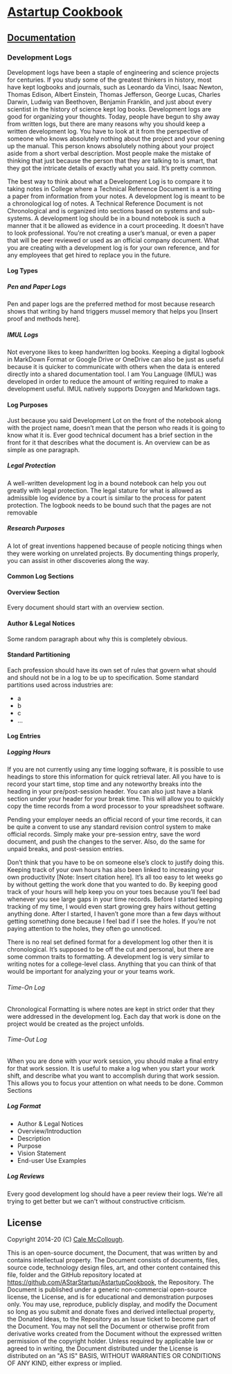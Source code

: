 # [Astartup Cookbook](../)

## [Documentation](./)

### Development Logs

Development logs have been a staple of engineering and science projects for centuries. If you study some of the greatest thinkers in history, most have kept logbooks and journals, such as Leonardo da Vinci, Isaac Newton, Thomas Edison, Albert Einstein, Thomas Jefferson, George Lucas, Charles Darwin, Ludwig van Beethoven, Benjamin Franklin, and just about every scientist in the history of science kept log books. Development logs are good for organizing your thoughts. Today, people have begun to shy away from written logs, but there are many reasons why you should keep a written development log.
You have to look at it from the perspective of someone who knows absolutely nothing about the project and your opening up the manual. This person knows absolutely nothing about your project aside from a short verbal description. Most people make the mistake of thinking that just because the person that they are talking to is smart, that they got the intricate details of exactly what you said. It’s pretty common.

The best way to think about what a Development Log is to compare it to taking notes in College where a Technical Reference Document is a writing a paper from information from your notes. A development log is meant to be a chronological log of notes. A Technical Reference Document is not Chronological and is organized into sections based on systems and sub-systems. A development log should be in a bound notebook is such a manner that it be allowed as evidence in a court proceeding. It doesn’t have to look professional. You’re not creating a user’s manual, or even a paper that will be peer reviewed or used as an official company document. What you are creating with a development log is for your own reference, and for any employees that get hired to replace you in the future.

#### Log Types

##### Pen and Paper Logs

Pen and paper logs are the preferred method for most because research shows that writing by hand triggers mussel memory that helps you [Insert proof and methods here].

##### IMUL Logs

Not everyone likes to keep handwritten log books. Keeping a digital logbook in MarkDown Format or Google Drive or OneDrive can also be just as useful because it is quicker to communicate with others when the data is entered directly into a shared documentation tool. I am You Language (IMUL) was developed in order to reduce the amount of writing required to make a development useful. IMUL natively supports Doxygen and Markdown tags.

#### Log Purposes

Just because you said Development Lot on the front of the notebook along with the project name, doesn’t mean that the person who reads it is going to know what it is. Ever good technical document has a brief section in the front for it that describes what the document is. An overview can be as simple as one paragraph.

##### Legal Protection

A well-written development log in a bound notebook can help you out greatly with legal protection. The legal stature for what is allowed as admissible log evidence by a court is similar to the process for patent protection. The logbook needs to be bound such that the pages are not removable

##### Research Purposes

A lot of great inventions happened because of people noticing things when they were working on unrelated projects. By documenting things properly, you can assist in other discoveries along the way.

#### Common Log Sections

#### Overview Section
Every document should start with an overview section.

#### Author & Legal Notices
Some random paragraph about why this is completely obvious.

#### Standard Partitioning

Each profession should have its own set of rules that govern what should and should not be in a log to be up to specification. Some standard partitions used across industries are:
* a
* b
* c
* ...

#### Log Entries

##### Logging Hours

If you are not currently using any time logging software, it is possible to use headings to store this information for quick retrieval later. All you have to is record your start time, stop time and any noteworthy breaks into the heading in your pre/post-session header. You can also just have a blank section under your header for your break time. This will allow you to quickly copy the time records from a word processor to your spreadsheet software.

Pending your employer needs an official record of your time records, it can be quite a convent to use any standard revision control system to make official records. Simply make your pre-session entry, save the word document, and push the changes to the server. Also, do the same for unpaid breaks, and post-session entries.

Don’t think that you have to be on someone else’s clock to justify doing this. Keeping track of your own hours has also been linked to increasing your own productivity [Note: Insert citation here]. It’s all too easy to let weeks go by without getting the work done that you wanted to do. By keeping good track of your hours will help keep you on your toes because you’ll feel bad whenever you see large gaps in your time records. Before I started keeping tracking of my time, I would even start growing grey hairs without getting anything done. After I started, I haven’t gone more than a few days without getting something done because I feel bad if I see the holes. If you’re not paying attention to the holes, they often go unnoticed.

There is no real set defined format for a development log other then it is chronological. It’s supposed to be off the cut and personal, but there are some common traits to formatting. A development log is very similar to writing notes for a college-level class. Anything that you can think of that would be important for analyzing your or your teams work.

###### Time-On Log

Chronological Formatting is where notes are kept in strict order that they were addressed in the development log. Each day that work is done on the project would be created as the project unfolds.

###### Time-Out Log

When you are done with your work session, you should make a final entry for that work session.
It is useful to make a log when you start your work shift, and describe what you want to accomplish during that work session. This allows you to focus your attention on what needs to be done.
Common Sections

##### Log Format

* Author & Legal Notices
* Overview/Introduction
* Description
* Purpose
* Vision Statement
* End-user Use Examples

##### Log Reviews

Every good development log should have a peer review their logs. We're all trying to get better but we can't without constructive criticism.

## License

Copyright 2014-20 (C) [Cale McCollough](https://cookingwithcale.org).

This is an open-source document, the Document, that was written by and contains intellectual property. The Document consists of documents, files, source code, technology design files, art, and other content contained this file, folder and the GitHub repository located at <https://github.com/AStarStartup/AstartupCookbook>, the Repository. The Document is published under a generic non-commercial open-source license, the License, and is for educational and demonstration purposes only. You may use, reproduce, publicly display, and modify the Document so long as you submit and donate fixes and derived intellectual property, the Donated Ideas, to the Repository as an Issue ticket to become part of the Document. You may not sell the Document or otherwise profit from derivative works created from the Document without the expressed written permission of the copyright holder. Unless required by applicable law or agreed to in writing, the Document distributed under the License is distributed on an "AS IS" BASIS, WITHOUT WARRANTIES OR CONDITIONS OF ANY KIND, either express or implied.
